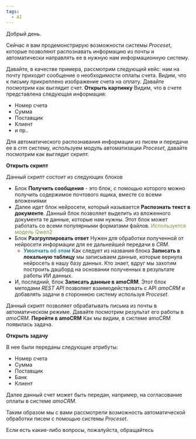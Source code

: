 ```yaml
---
tags:
  - AI
---
```

Добрый день.

Сейчас я вам продемонстрирую возможности системы *Proceset*, которые позволяют распознавать информацию из почты и автоматически направлять ее в нужную нам информационную систему.

Давайте, в качестве примера, рассмотрим следующий кейс: нам на почту приходит сообщение о необходимости оплаты счета. Видим, что к письму прикреплено изображение счета на оплату. Давайте посмотрим как выглядит счет.
**Открыть картинку**
Видим, что в счете представлена следующая информация:
- Номер счета
- Сумма
- Поставщик
- Клиент
- и пр..


Для автоматического распознавания информации из писем и передачи ее в *crm* систему, используем модуль автоматизации *Proceset*, давайте посмотрим как выглядит скрипт.

**Открыть скрипт**

Данный скрипт состоит из следующих блоков

- Блок **Получить сообщения** - это блок, с помощью которого можно получить содержимое почтового ящика, вместе со всеми вложениями
- Далее идет блок нейросети, который называется **Распознать текст в документе**. Данный блок позволяет выделить из вложенного документа те данные, которые нам нужны. Этот блок может работать со всеми популярными форматами файлов.
  <font color="#76923c">Используется модель Qwen2</font>
- Блок **Разгруппировать ответ** Нужен для обработки полученной от нейросети информации для ее дальнейшей передачи в *CRM*.
	- <font color="#31859b">**Умолчать об этом**</font>
	  Как следует из названия блока **Записать в локальную таблицу** мы записываем данные, которые вернула нейросеть в нашу базу данных. Кто знает, вдруг мы захотим построить дашборд на основании полученных в результате работы ИИ данных.
- И, последний, блок **Записать данные в amoCRM**. Этот блок методами *REST API*  позволяет взаимодействовать с API *amoCRM* и добавлять задачи в стороннюю систему используя *Proceset*.

Данный скрипт позволяет обрабатывать письма из почты в автоматическом режиме. Давайте посмотрим результат его работы в *amoCRM*. 
**Перейти в amoCRM**
Как мы видим, в системе amoCRM появилась задача.

**Открыть задачу**

В нее были переданы следующие атрибуты:
- Номер счета
- Сумма
- Поставщик
- Банк
- Клиент

Далее данный счет может быть передан, например, на согласование оплаты в системе *amoCRM*. 

Таким образом мы с вами рассмотрели возможность автоматической обработки писем с помощью системы *Proceset*.

Если есть какие-либо вопросы, пожалуйста, обращайтесь
